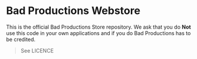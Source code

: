 # Bad Productions Webstore
This is the official Bad Productions Store repository. We ask that you do **Not** use this code in your own applications and if you do Bad Productions has to be credited.

> See LICENCE


